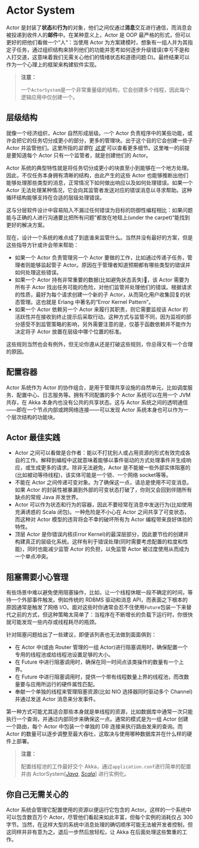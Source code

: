 # Actor System

Actor 是封装了**状态**和**行为**的对象，他们之间仅通过**消息**交互进行通信，而消息会被投递到收件人的**邮件**中。在某种意义上，Actor 是 OOP 最严格的形式，但可以更好的把他们看做一个“人“：当使用 Actor 为方案建模时，想象有一组人并为其指定子任务，通过组织结构来排列他们的功能并思考如何逐步升级错误(幸亏不是和人打交道，这意味着我们无需关心他们的情绪状态和道德问题:D)。最终结果可以作为一个心理上的框架来构建软件实现。

> **注意：**
>
> 一个`ActorSystem`是一个非常重量级的结构，它会创建多个线程，因此每个逻辑应用中仅创建一个。

## 层级结构

就像一个经济组织，Actor 自然形成层级。一个 Actor 负责程序中的某些功能，或许会把它的任务切分成更小的部分，更多的管理块。出于这个目的它会创建一些子 Actor 并监管他们。这里所指的*监管*在 [*这里*](http://doc.akka.io/docs/akka/2.4/general/supervision.html#supervision) 可以查看更多细节。这里唯一的前提是要知道每个 Actor 只有一个监管者，就是创建他们的 Actor。

Actor 系统的典型特性就是将任务切分成更小的块直至小到能够在一个地方处理。因此，不仅任务本身拥有清晰的结构，由此产生的这些 Actor 也能够推断出他们能够处理那些类型的消息，正常情况下如何做出响应以及如何处理错误。如果一个 Actor 无法处理某种情况，它会向其监管者发送对应的错误消息以寻求帮助。这种循环结构能够支持在合适的层级处理错误。

这与分层软件设计中容易陷入不漏过任何错误为目标的防御性编程相比：如果问题能与正确的人进行沟通要比把所有问题”都放在地毯上(under the carpet)“能找到更好的解决方案。

现在，设计一个系统的难点成了到底谁来监管什么。当然并没有最好的方案，但是这些指导方针或许会带来帮助：

- 如果一个 Actor 负责管理另一个 Actor 要做的工作，比如通过传递子任务，管理者则能够监起管子 Actor。原因在于管理者知道预期都有哪些类型的错误并如何处理这些错误。
- 如果一个 Actor 持有非常重要的数据(比如避免状态丢失)，该 Actor 需要为所有子 Actor 找出任务可能的危险，对他们监管并处理他们的错误。根据请求的性质，最好为每个请求创建一个新的子 Actor，从而简化用户收集回复的状态管理。这也就是 Erlang 中著名的“Error Kernel Pattern”。
- 如果一个 Actor 依赖另一个 Actor 来履行其职责，则它需要监视该 Actor 的活跃性并在接收到终止提示后采取行动。这种方式与监管不同，因为监视的部分感受不到监管策略的影响，另外需要注意的是，仅基于函数依赖并不能作为决定将子 Actor 放置在层级中哪个位置的标准。

这些规则当然也会有例外，但无论你遵从还是打破这些规则，你总得又有一个合理的原因。

## 配置容器

Actor 系统作为 Actor 的协作组合，是用于管理共享设施的自然单元，比如调度服务、配置中心、日志服务等。拥有不同配置的多个 Actor 系统可以在用一个 JVM 共存，在 Akka 本身内也没有公共的共享状态。这与 Actor 系统之间的透明通信——即在一个节点内部或跨网络连接——可以发现 Actor 系统本身也可以作为一个层次结构的功能块。

## Actor 最佳实践

- Actor 之间可以看做是合作者：能以不打扰别人或占用资源的形式有效完成各自的工作。解释到编程中这就意味着能够以事件驱动的方式处理事件并生成响应，或生成更多的请求。除非无法避免，Actor 是不能被一些外部实体阻塞的(比如被动等待线程)，该实体可能是一个锁、一个网络 socket等等。
- 不能在 Actor 之间传递可变对象。为了确保这一点，请总是使用不可变消息。如果 Actor 的封装性被暴漏到外部的可变状态打破了，你则又会回到伴随所有缺点的常规 Java 并发世界。
- Actor 可以作为状态和行为的容器，因此不要经常在消息中发送行为(比如使用充满诱惑的 Scala 闭包)。一种危险是不小心在 Actor 之间共享了可变状态，而这种对 Actor 模型的违背将会不幸的破坏所有为 Actor 编程带来良好体验的特性。
- 顶层 Actor 是你错误内核(Error Kernel)的最深层部分，因此要节俭的创建并构建真正的层级化系统。这样有利于错误处理(同时需要考虑配置的粒度和性能)，同时也能减少监管 Actor 的负担，以免监管 Actor 被过度使用从而成为一个单点冲突。

## 阻塞需要小心管理

有些场景中难以避免使用阻塞操作，比如，让一个线程休眠一段不确定的时间，等待一个外部事件触发。例如传统的 RDBMS 驱动和消息 API，而表面之下根本的原因通常是触发了网络 I/O。面对这些时你通常会忍不住使用`Future`包装一下来替代之前的方式，但这种策略太简单了：当程序在不断增长的负载下运行时，你很快就可能发现一些内存或线程耗尽的瓶颈。

针对阻塞问题给出了一些建议，即便该列表也无法做到面面俱到：

- 在 Actor 中(或由 Router 管理的一组 Actor)进行阻塞调用时，确保配置一个专用的线程池或给线程池设置足够的大小。
- 在 Future 中进行阻塞调用时，确保在同一时间点该类操作的数量有一个上界。
- 在 Future 中进行阻塞调用时，提供一个带有线程数量上界的线程池，而改数量要与应用所运行的硬件属性匹配。
- 奉献一个单独的线程来管理阻塞资源(比如 NIO 选择器同时驱动多个 Channel)并通过发送 Actor 消息来分发事件。

第一种方式可能尤其适合那些本身就是单线程的资源，比如数据库中通常一次只能执行一个查询，并通过内部同步来确保这一点。通常的模式是为一组 Actor 创建一个路由，每个 Actor 中包装一个单独的 DB 连接来执行路由发来的查询。而 Actor 的数量可以逐步调整至最大吞吐，这取决与使用哪种数据库并在什么样的硬件上部署。

> **注意：**
>
> 配置线程池的工作最好交个 Akka，通过`application.conf`进行简单的配置并由 ActorSystem[[*Java*](http://doc.akka.io/docs/akka/2.4/java/dispatchers.html#dispatcher-lookup-java), [*Scala*](http://doc.akka.io/docs/akka/2.4/scala/dispatchers.html#dispatcher-lookup-scala)] 进行实例化。

## 你自己无需关心的

Actor 系统会管理它配置使用的资源以便运行它包含的 Actor。这样的一个系统中可以包含数百万个 Actor，尽管他们看起来如此丰富，但每个实例的消耗仅占 300 字节。当然，在这样大型的系统中消息处理的确切顺序可能无法被开发者控制，但这同样并非有意为之。退后一步然后放轻松，让 Akka 在后面处理这些繁重的工作。